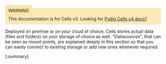 
<div style="background-color: #fbe9b7;font-size: 14px;">
<span style="background-color: #fae4a6;padding: 10px;">WARNING</span>
<span style="padding: 10px;display: inline-block;">This documentation is for Cells v3. Looking for <a href="https://pydio.com/en/docs/cells/v4/quick-start">Pydio Cells v4 docs?</a></span>
</div>

Deployed on premise or on your cloud of choice, Cells stores actual data (files and folders) on your storage of choice as well. "Datasources", that can be seen as mount points, are explained deeply in this section so that you can easily connect to existing storage or add new ones whenever required.

[:summary]